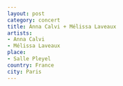```yaml
---
layout: post
category: concert
title: Anna Calvi + Mélissa Laveaux
artists: 
- Anna Calvi
- Mélissa Laveaux
place: 
- Salle Pleyel
country: France
city: Paris
---
```


